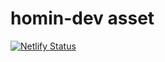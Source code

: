 # homin-dev asset

[![Netlify Status](https://api.netlify.com/api/v1/badges/2fb1dd51-f42b-4198-93d2-87903e455e46/deploy-status)](https://app.netlify.com/projects/homin-dev-asset/deploys)